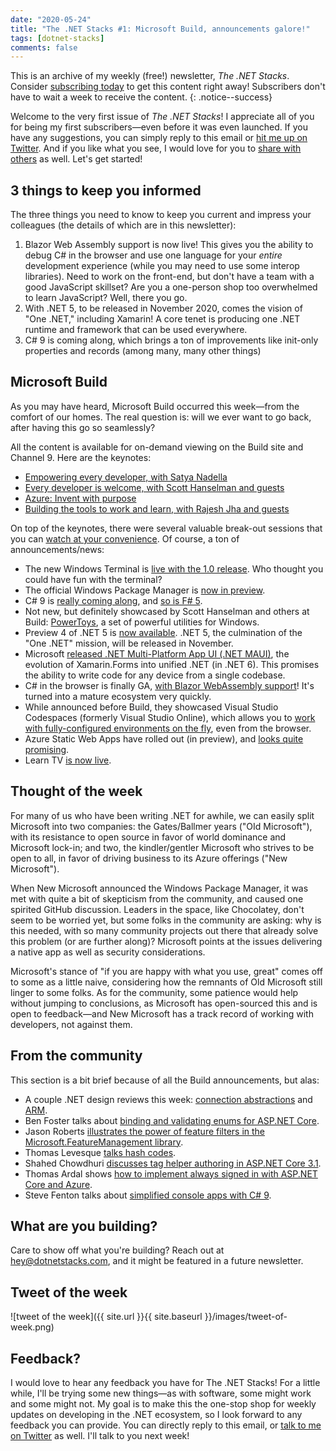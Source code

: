 ```yaml
---
date: "2020-05-24"
title: "The .NET Stacks #1: Microsoft Build, announcements galore!"
tags: [dotnet-stacks]
comments: false
---
```


This is an archive of my weekly (free!) newsletter, *The .NET Stacks*. Consider [subscribing today](https://dotnetstacks.com/register) to get this content right away! Subscribers don't have to wait a week to receive the content.
{: .notice--success}

Welcome to the very first issue of *The .NET Stacks*! I appreciate all of you for being my first subscribers—even before it was even launched. If you have any suggestions, you can simply reply to this email or [hit me up on Twitter](https://twitter.com/dotnetstacks). And if you like what you see, I would love for you to [share with others](https://www.dotnetstacks.com/register) as well. Let's get started!

## 3 things to keep you informed

The three things you need to know to keep you current and impress your colleagues (the details of which are in this newsletter):

1. Blazor Web Assembly support is now live! This gives you the ability to debug C# in the browser and use one language for your *entire* development experience (while you may need to use some interop libraries). Need to work on the front-end, but don't have a team with a good JavaScript skillset? Are you a one-person shop too overwhelmed to learn JavaScript? Well, there you go.
1. With .NET 5, to be released in November 2020, comes the vision of "One .NET," including Xamarin! A core tenet is producing one .NET runtime and framework that can be used everywhere.
1. C# 9 is coming along, which brings a ton of improvements like init-only properties and records (among many, many other things)

## Microsoft Build

As you may have heard, Microsoft Build occurred this week—from the comfort of our homes. The real question is: will we ever want to go back, after having this go so seamlessly?

All the content is available for on-demand viewing on the Build site and Channel 9. Here are the keynotes:

- [Empowering every developer, with Satya Nadella](https://mybuild.microsoft.com/sessions/23912de2-1531-4684-b85a-d57ac30af09e?source=sessions)
- [Every developer is welcome, with Scott Hanselman and guests](https://mybuild.microsoft.com/sessions/871ef73f-f04a-405b-a0fa-01d7433067d1?source=sessions)
- [Azure: Invent with purpose](https://mybuild.microsoft.com/sessions/80ec2639-35c3-462b-8155-1ef52c29310c?source=sessions)
- [Building the tools to work and learn, with Rajesh Jha and guests](https://mybuild.microsoft.com/sessions/828faeb1-b24f-427f-bfce-078b8c0f4fd5?source=sessions)

On top of the keynotes, there were several valuable break-out sessions that you can [watch at your convenience](https://mybuild.microsoft.com/). Of course, a ton of announcements/news:

- The new Windows Terminal is [live with the 1.0 release](https://devblogs.microsoft.com/commandline/windows-terminal-1-0/). Who thought you could have fun with the terminal? 
- The official Windows Package Manager is [now in preview](https://devblogs.microsoft.com/commandline/windows-package-manager-preview/). 
- C# 9 is [really coming along](https://devblogs.microsoft.com/dotnet/welcome-to-c-9-0/), and [so is F# 5](https://devblogs.microsoft.com/dotnet/f-5-update-for-net-5-preview-4/).
- Not new, but definitely showcased by Scott Hanselman and others at Build: [PowerToys](https://github.com/microsoft/PowerToys), a set of powerful utilities for Windows.
- Preview 4 of .NET 5 is [now available](https://devblogs.microsoft.com/dotnet/announcing-net-5-preview-4-and-our-journey-to-one-net/). .NET 5, the culmination of the "One .NET" mission, will be released in November. 
- Microsoft [released .NET Multi-Platform App UI (.NET MAUI)](https://devblogs.microsoft.com/dotnet/introducing-net-multi-platform-app-ui/), the evolution of Xamarin.Forms into unified .NET (in .NET 6). This promises the ability to write code for any device from a single codebase.
- C# in the browser is finally GA, [with Blazor WebAssembly support](https://devblogs.microsoft.com/aspnet/blazor-webassembly-3-2-0-now-available/)! It's turned into a mature ecosystem very quickly.
- While announced before Build, they showcased Visual Studio Codespaces (formerly Visual Studio Online), which allows you to [work with fully-configured environments on the fly](https://devblogs.microsoft.com/visualstudio/introducing-visual-studio-codespaces/), even from the browser.
- Azure Static Web Apps have rolled out (in preview), and [looks quite promising](https://azure.microsoft.com/services/app-service/static/).
- Learn TV [is now live](https://docs.microsoft.com/learn/tv/).

## Thought of the week

For many of us who have been writing .NET for awhile, we can easily split Microsoft into two companies: the Gates/Ballmer years ("OId Microsoft"), with its resistance to open source in favor of world dominance and Microsoft lock-in; and two, the kindler/gentler Microsoft who strives to be open to all, in favor of driving business to its Azure offerings ("New Microsoft").

When New Microsoft announced the Windows Package Manager, it was met with quite a bit of skepticism from the community, and caused one spirited GitHub discussion. Leaders in the space, like Chocolatey, don't seem to be worried yet, but some folks in the community are asking: why is this needed, with so many community projects out there that already solve this problem (or are further along)? Microsoft points at the issues delivering a native app as well as security considerations.

Microsoft's stance of "if you are happy with what you use, great" comes off to some as a little naive, considering how the remnants of Old Microsoft still linger to some folks. As for the community, some patience would help without jumping to conclusions, as Microsoft has open-sourced this and is open to feedback—and New Microsoft has a track record of working with developers, not against them.

## From the community

This section is a bit brief because of all the Build announcements, but alas:

- A couple .NET design reviews this week: [connection abstractions](https://www.youtube.com/watch?v=C5W7f10eX3Q) and [ARM](https://www.youtube.com/watch?v=4JGzVdL4mkI&t=6232s).
- Ben Foster talks about [binding and validating enums for ASP.NET Core](https://benfoster.io/blog/binding-validating-enums-aspnet-core/).
- Jason Roberts [illustrates the power of feature filters in the Microsoft.FeatureManagement library](https://dontcodetired.com/blog/post/Microsoft-Feature-Flags-Controlling-Features-with-Feature-Filters-(MicrosoftFeatureManagement)).
- Thomas Levesque [talks hash codes](https://thomaslevesque.com/2020/05/15/things-every-csharp-developer-should-know-1-hash-codes/).
- Shahed Chowdhuri [discusses tag helper authoring in ASP.NET Core 3.1](https://wakeupandcode.com/tag-helper-authoring-in-asp-net-core-3-1/).
- Thomas Ardal shows [how to implement always signed in with ASP.NET Core and Azure](https://blog.elmah.io/implementing-always-signed-in-with-asp-net-core-and-azure/).
- Steve Fenton talks about [simplified console apps with C# 9](https://www.stevefenton.co.uk/2020/05/csharp-9-simplified-console-apps/).

## What are you building?

Care to show off what you're building? Reach out at hey@dotnetstacks.com, and it might be featured in a future newsletter.

## Tweet of the week

![tweet of the week]({{ site.url }}{{ site.baseurl }}/images/tweet-of-week.png)

## Feedback?

I would love to hear any feedback you have for The .NET Stacks! For a little while, I'll be trying some new things—as with software, some might work and some might not. My goal is to make this the one-stop shop for weekly updates on developing in the .NET ecosystem, so I look forward to any feedback you can provide. You can directly reply to this email, or [talk to me on Twitter](https://www.dotnetstacks.com/register) as well. I'll talk to you next week!

